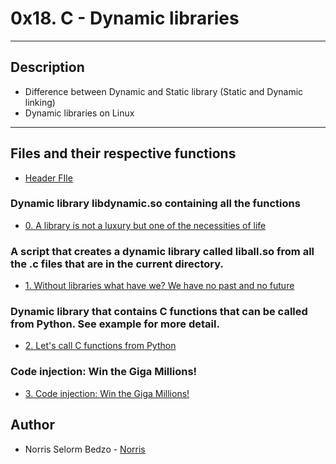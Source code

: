 # 0x18. C - Dynamic libraries

---

## Description
- Difference between Dynamic and Static library (Static and Dynamic linking)
- Dynamic libraries on Linux

---

## Files and their respective functions
- [Header FIle](./main.h)

### Dynamic library libdynamic.so containing all the functions
- [0. A library is not a luxury but one of the necessities of life](./libdynamic.so)

### A script that creates a dynamic library called liball.so from all the .c files that are in the current directory.
- [1. Without libraries what have we? We have no past and no future](./1-create_dynamic_lib.sh) 

### Dynamic library that contains C functions that can be called from Python. See example for more detail.
- [2. Let's call C functions from Python](./100-operations.so)

### Code injection: Win the Giga Millions!
- [3. Code injection: Win the Giga Millions!](./101-make_me_win.sh)



## Author

*  Norris Selorm Bedzo - [Norris](https://github.com/bedzon94)
